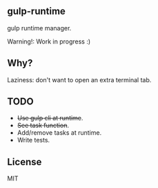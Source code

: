 ## gulp-runtime

gulp runtime manager.

Warning!: Work in progress :)

## Why?

 Laziness: don't want to open an extra terminal tab.

## TODO

 - <s>Use gulp cli at runtime</s>.
 - <s>See task function</s>.
 - Add/remove tasks at runtime.
 - Write tests.

## License

MIT
